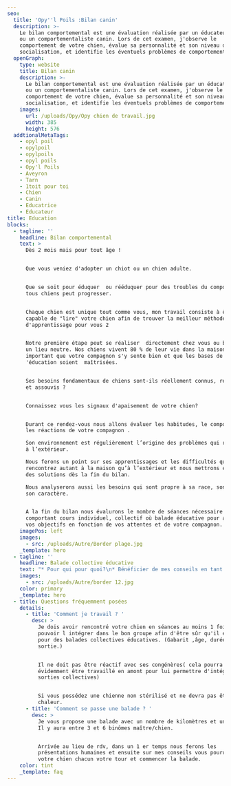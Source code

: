 ```yaml
---
seo:
  title: 'Opy''l Poils :Bilan canin'
  description: >-
    Le bilan comportemental est une évaluation réalisée par un éducateur canin
    ou un comportementaliste canin. Lors de cet examen, j'observe le
    comportement de votre chien, évalue sa personnalité et son niveau de
    socialisation, et identifie les éventuels problèmes de comportement.
  openGraph:
    type: website
    title: Bilan canin
    description: >-
      Le bilan comportemental est une évaluation réalisée par un éducateur canin
      ou un comportementaliste canin. Lors de cet examen, j'observe le
      comportement de votre chien, évalue sa personnalité et son niveau de
      socialisation, et identifie les éventuels problèmes de comportement.
    images:
      url: /uploads/Opy/Opy chien de travail.jpg
      width: 385
      height: 576
  addtionalMetaTags:
    - opyl poil
    - opylpoil
    - opylpoils
    - opyl poils
    - Opy'l Poils
    - Aveyron
    - Tarn
    - 1toit pour toi
    - Chien
    - Canin
    - Educatrice
    - Educateur
title: Education
blocks:
  - tagline: ''
    headline: Bilan comportemental
    text: >
      Dès 2 mois mais pour tout âge !


      Que vous veniez d'adopter un chiot ou un chien adulte.


      Que se soit pour éduquer  ou rééduquer pour des troubles du comportement,
      tous chiens peut progresser.


      Chaque chien est unique tout comme vous, mon travail consiste à être
      capable de "lire" votre chien afin de trouver la meilleur méthode
      d'apprentissage pour vous 2


      Notre première étape peut se réaliser  directement chez vous ou bien dans
      un lieu neutre. Nos chiens vivent 80 % de leur vie dans la maison, il est
      important que votre compagnon s'y sente bien et que les bases de l
      'éducation soient  maîtrisées.


      Ses besoins fondamentaux de chiens sont-ils réellement connus, respectés
      et assouvis ?


      Connaissez vous les signaux d'apaisement de votre chien?


      Durant ce rendez-vous nous allons évaluer les habitudes, le comportement,
      les réactions de votre compagnon .

      Son environnement est régulièrement l’origine des problèmes qui ressortent
      à l’extérieur.

      Nous ferons un point sur ses apprentissages et les difficultés que vous
      rencontrez autant à la maison qu’à l’extérieur et nous mettrons en place
      des solutions dès la fin du bilan.

      Nous analyserons aussi les besoins qui sont propre à sa race, son âge et
      son caractère.


      A la fin du bilan nous évalurons le nombre de séances nécessaire
      comportant cours individuel, collectif où balade éducative pour atteindre
      vos objectifs en fonction de vos attentes et de votre compagnon.
    imagePos: left
    images:
      - src: /uploads/Autre/Border plage.jpg
    _template: hero
  - tagline: ''
    headline: Balade collective éducative
    text: "* Pour qui pour quoi?\n* Bénéficier de mes conseils en tant qu'éducatrice et comportementaliste\n* Sociabiliser son chien\_aux autres congénères\n* Rencontrer d’autres passionnés pour échanger\n* Vivre de nouvelles expériences avec son chien\n* Travailler et renforcer ce qu’on voit en\_séance individuelle\n* Renforcer la relation avec son chien\n* Apprendre à lire les interactions canines\n* Apprendre à intervenir lorsque c’est nécessaire ?\n* Travailler\_l'éducation de son chien\n* Se confronter à de nouvelles situations avec son animal\n* Renforcer votre lien avec votre chien\n* Offrir une activité complète à  son chien à la fois physique et psychique\_\n* Apprendre à interpréter les attitudes et réactions de votre animal\_\n*\n"
    images:
      - src: /uploads/Autre/border 12.jpg
    color: primary
    _template: hero
  - title: Questions fréquemment posées
    details:
      - title: 'Comment je travail ? '
        desc: >
          Je dois avoir rencontré votre chien en séances au moins 1 fois pour
          pouvoir l intégrer dans le bon groupe afin d'être sûr qu'il est près
          pour des balades collectives éducatives. (Gabarit ,âge, durée de la
          sortie.)


          Il ne doit pas être réactif avec ses congénères( cela pourra
          évidemment être travaillé en amont pour lui permettre d'intégrer les
          sorties collectives)


          Si vous possédez une chienne non stérilisé et ne devra pas être en
          chaleur.
      - title: 'Comment se passe une balade ? '
        desc: >
          Je vous propose une balade avec un nombre de kilomètres et une durée.
          Il y aura entre 3 et 6 binômes maître/chien.


          Arrivée au lieu de rdv, dans un 1 er temps nous ferons les
          présentations humaines et ensuite sur mes conseils vous pourrez sortir
          votre chien chacun votre tour et commencer la balade.
    color: tint
    _template: faq
---
```


